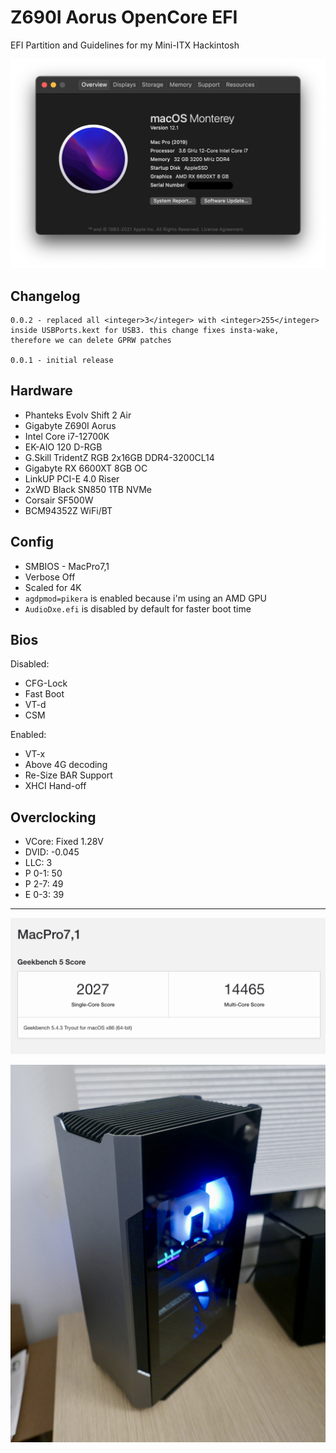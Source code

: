# Z690I Aorus OpenCore EFI

EFI Partition and Guidelines for my Mini-ITX Hackintosh

![About](./assets/about.png)

## Changelog

```
0.0.2 - replaced all <integer>3</integer> with <integer>255</integer>
inside USBPorts.kext for USB3. this change fixes insta-wake,
therefore we can delete GPRW patches

0.0.1 - initial release
```

## Hardware

- Phanteks Evolv Shift 2 Air
- Gigabyte Z690I Aorus
- Intel Core i7-12700K
- EK-AIO 120 D-RGB
- G.Skill TridentZ RGB 2x16GB DDR4-3200CL14
- Gigabyte RX 6600XT 8GB OC
- LinkUP PCI-E 4.0 Riser
- 2xWD Black SN850 1TB NVMe
- Corsair SF500W
- BCM94352Z WiFi/BT

## Config

- SMBIOS - MacPro7,1
- Verbose Off
- Scaled for 4K
- `agdpmod=pikera` is enabled because i'm using an AMD GPU
- `AudioDxe.efi` is disabled by default for faster boot time

## Bios

Disabled:

- CFG-Lock
- Fast Boot
- VT-d
- CSM

Enabled:

- VT-x
- Above 4G decoding
- Re-Size BAR Support
- XHCI Hand-off

## Overclocking

- VCore: Fixed 1.28V
- DVID: -0.045
- LLC: 3
- P 0-1: 50
- P 2-7: 49
- E 0-3: 39

---

![Geekbench](./assets/geekbench.png)

![Case](./assets/case.JPG)
